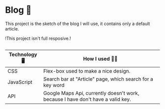 # Blog :newspaper:

This project is the sketch of the blog I will use, it contains only a default article.

!This project isn't full resposive.!
## 

Technology :desktop_computer: | How I used :man_technologist:
------------ | -------------
CSS | Flex-box used to make a nice design. 
JavaScript | Search bar at "Article" page, which search for a key word   
API | Google Maps Api, currently doesn't work, because I have don't have a valid key.

